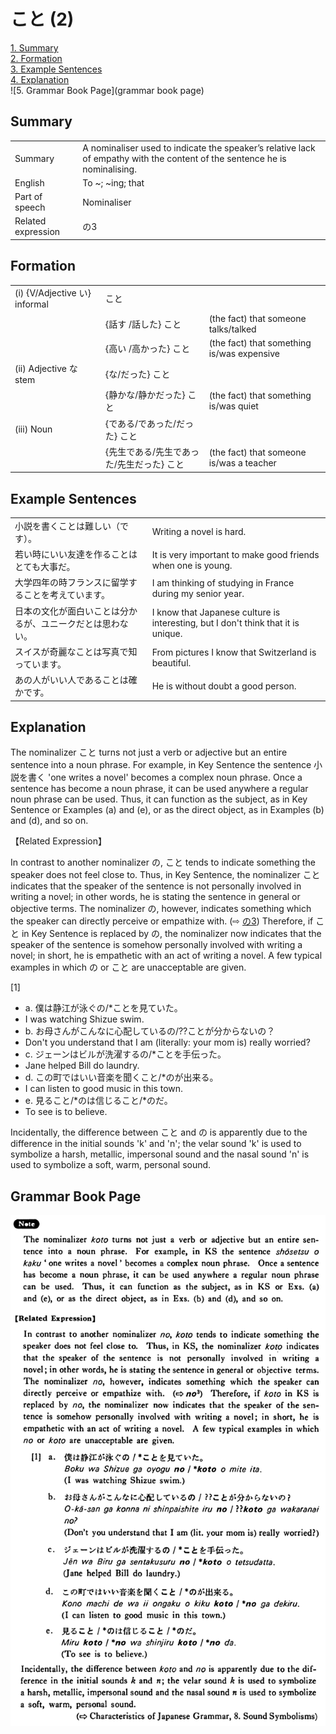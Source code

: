 # こと (2)

[1. Summary](#summary)<br>
[2. Formation](#formation)<br>
[3. Example Sentences](#example-sentences)<br>
[4. Explanation](#explanation)<br>
![5. Grammar Book Page](grammar book page)<br>


## Summary

<table><tr>   <td>Summary</td>   <td>A nominaliser used to indicate the speaker’s relative lack of empathy with the content of the sentence he is nominalising.</td></tr><tr>   <td>English</td>   <td>To ~; ~ing; that</td></tr><tr>   <td>Part of speech</td>   <td>Nominaliser</td></tr><tr>   <td>Related expression</td>   <td>の3</td></tr></table>

## Formation

<table class="table"> <tbody><tr class="tr head"> <td class="td"><span class="numbers">(i)</span> <span> <span class="bold">{V/Adjective い}    informal</span></span></td> <td class="td"><span class="concept">こと</span> </td> <td class="td"><span>&nbsp;</span></td> </tr> <tr class="tr"> <td class="td"><span>&nbsp;</span></td> <td class="td"><span>{話す /話した} <span class="concept">こと</span></span></td> <td class="td"><span>(the    fact) that someone talks/talked</span></td> </tr> <tr class="tr"> <td class="td"><span>&nbsp;</span></td> <td class="td"><span>{高い /高かった} <span class="concept">こと</span></span></td> <td class="td"><span>(the    fact) that something is/was expensive</span></td> </tr> <tr class="tr head"> <td class="td"><span class="numbers">(ii)</span> <span> <span class="bold">Adjective な stem</span></span></td> <td class="td"><span>{<span class="concept">な</span>/<span class="concept">だった</span>} <span class="concept">こと</span></span></td> <td class="td"><span>&nbsp;</span></td> </tr> <tr class="tr"> <td class="td"><span>&nbsp;</span></td> <td class="td"><span>{静か<span class="concept">な</span>/静か<span class="concept">だった</span>} <span class="concept">こと</span></span></td> <td class="td"><span>(the    fact) that something is/was quiet</span></td> </tr> <tr class="tr head"> <td class="td"><span class="numbers">(iii)</span> <span> <span class="bold">Noun</span></span></td> <td class="td"><span>{<span class="concept">である</span>/<span class="concept">であった</span>/<span class="concept">だった</span>} <span class="concept">こと</span></span></td> <td class="td"><span>&nbsp;</span></td> </tr> <tr class="tr"> <td class="td"><span>&nbsp;</span></td> <td class="td"><span>{先生<span class="concept">である</span>/先生<span class="concept">であった</span>/先生<span class="concept">だった</span>} <span class="concept">こと</span></span></td> <td class="td"><span>(the    fact) that someone is/was a teacher</span></td> </tr></tbody></table>

## Example Sentences

<table><tr>   <td>小説を書くことは難しい（です）。</td>   <td>Writing a novel is hard.</td></tr><tr>   <td>若い時にいい友達を作ることはとても大事だ。</td>   <td>It is very important to make good friends when one is young.</td></tr><tr>   <td>大学四年の時フランスに留学することを考えています。</td>   <td>I am thinking of studying in France during my senior year.</td></tr><tr>   <td>日本の文化が面白いことは分かるが、ユニークだとは思わない。</td>   <td>I know that Japanese culture is interesting, but I don't think that it is unique.</td></tr><tr>   <td>スイスが奇麗なことは写真で知っています。</td>   <td>From pictures I know that Switzerland is beautiful.</td></tr><tr>   <td>あの人がいい人であることは確かです。</td>   <td>He is without doubt a good person.</td></tr></table>

## Explanation

<p>The nominalizer <span class="cloze">こと</span> turns not just a verb or adjective but an entire sentence into a noun phrase. For example, in Key Sentence the sentence 小説を書く 'one writes a novel' becomes a complex noun phrase. Once a sentence has become a noun phrase, it can be used anywhere a regular noun phrase can be used. Thus, it can function as the subject, as in Key Sentence or Examples (a) and (e), or as the direct object, as in Examples (b) and (d), and so on.</p>  <p>【Related Expression】</p>  <p>In contrast to another nominalizer の, <span class="cloze">こと</span> tends to indicate something the speaker does not feel close to. Thus, in Key Sentence, the nominalizer <span class="cloze">こと</span> indicates that the speaker of the sentence is not personally involved in writing a novel; in other words, he is stating the sentence in general or objective terms. The nominalizer の, however, indicates something which the speaker can directly perceive or empathize with. (⇨ <a href="#㊦ の (3)">の3</a>) Therefore, if <span class="cloze">こと</span> in Key Sentence is replaced by の, the nominalizer now indicates that the speaker of the sentence is somehow personally involved with writing a novel; in short, he is empathetic with an act of writing a novel. A few typical examples in which の or <span class="cloze">こと</span> are unacceptable are given.</p>  <p>[1]</p>  <ul> <li>a. 僕は静江が泳ぐの/*<span class="cloze">こと</span>を見ていた。</li> <li>I was watching Shizue swim.</li> <div class="divide"></div> <li>b. お母さんがこんなに心配しているの/??<span class="cloze">こと</span>が分からないの？</li> <li>Don't you understand that I am (literally: your mom is) really worried?</li> <div class="divide"></div> <li>c. ジェーンはビルが洗濯するの/*<span class="cloze">こと</span>を手伝った。</li> <li>Jane helped Bill do laundry.</li> <div class="divide"></div> <li>d. この町ではいい音楽を聞く<span class="cloze">こと</span>/*のが出来る。</li> <li>I can listen to good music in this town.</li> <div class="divide"></div> <li>e. 見る<span class="cloze">こと</span>/*のは信じること</span>/*のだ。</li> <li>To see is to believe.</li> </ul>  <p>Incidentally, the difference between <span class="cloze">こと</span> and の is apparently due to the difference in the initial sounds 'k' and 'n'; the velar sound 'k' is used to symbolize a harsh, metallic, impersonal sound and the nasal sound 'n' is used to symbolize a soft, warm, personal sound.</p>

## Grammar Book Page

![](../img/Basicこと2.png)

